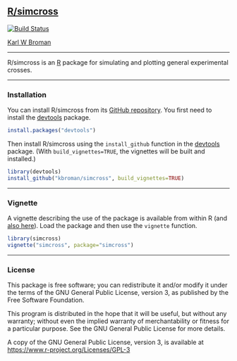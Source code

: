 ## [R/simcross](http://kbroman.org/simcross)

[![Build Status](https://travis-ci.org/kbroman/simcross.svg?branch=master)](https://travis-ci.org/kbroman/simcross)

[Karl W Broman](http://kbroman.org)

---

R/simcross is an [R](https://www.r-project.org) package for simulating
and plotting general experimental crosses.

---

### Installation

You can install R/simcross from its
[GitHub repository](https://github.com/kbroman/simcross). You first need to
install the [devtools](https://github.com/hadley/devtools) package.

```r
install.packages("devtools")
```

Then install R/simcross using the `install_github` function in the
[devtools](https://github.com/hadley/devtools) package. (With
`build_vignettes=TRUE`, the vignettes will be built and installed.)

```r
library(devtools)
install_github("kbroman/simcross", build_vignettes=TRUE)
```

---

### Vignette

A vignette describing the use of the package is available from within
R (and [also here](assets/vignettes/simcross.html)). Load the package
and then use the `vignette` function.

```r
library(simcross)
vignette("simcross", package="simcross")
```

---

### License

This package is free software; you can redistribute it and/or modify it
under the terms of the GNU General Public License, version 3, as
published by the Free Software Foundation.

This program is distributed in the hope that it will be useful, but
without any warranty; without even the implied warranty of
merchantability or fitness for a particular purpose.  See the GNU
General Public License for more details.

A copy of the GNU General Public License, version 3, is available at
<https://www.r-project.org/Licenses/GPL-3>
